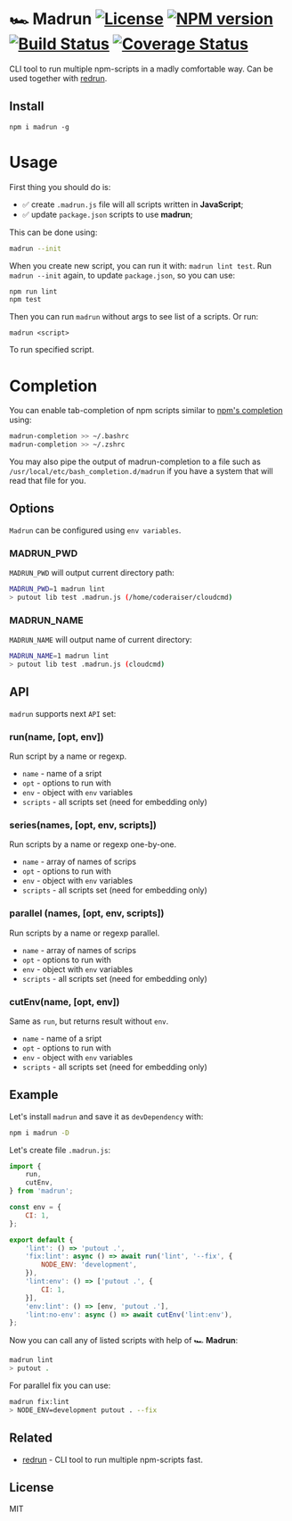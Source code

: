 # 🏎 Madrun [![License][LicenseIMGURL]][LicenseURL] [![NPM version][NPMIMGURL]][NPMURL] [![Build Status][BuildStatusIMGURL]][BuildStatusURL] [![Coverage Status][CoverageIMGURL]][CoverageURL]

[NPMURL]: https://npmjs.org/package/madrun "npm"
[NPMIMGURL]: https://img.shields.io/npm/v/madrun.svg?style=flat
[BuildStatusURL]: https://github.com/coderaiser/madrun/actions?query=workflow%3A%22Node+CI%22 "Build Status"
[BuildStatusIMGURL]: https://github.com/coderaiser/madrun/workflows/Node%20CI/badge.svg
[LicenseURL]: https://tldrlegal.com/license/mit-license "MIT License"
[LicenseIMGURL]: https://img.shields.io/badge/license-MIT-317BF9.svg?style=flat
[CoverageURL]: https://coveralls.io/github/coderaiser/madrun?branch=master
[CoverageIMGURL]: https://coveralls.io/repos/coderaiser/madrun/badge.svg?branch=master&service=github

CLI tool to run multiple npm-scripts in a madly comfortable way. Can be used together with [redrun](https://github.com/coderaiser/redrun).

## Install

```
npm i madrun -g
```

# Usage

First thing you should do is:

- ✅ create `.madrun.js` file will all scripts written in **JavaScript**;
- ✅ update `package.json` scripts to use **madrun**;

This can be done using:

```sh
madrun --init
```

When you create new script, you can run it with: `madrun lint test`.
Run `madrun --init` again, to update `package.json`, so you can use:

```sh
npm run lint
npm test
```

Then you can run `madrun` without args to see list of a scripts. Or run:

```
madrun <script>
```

To run specified script.

# Completion

You can enable tab-completion of npm scripts similar to [npm's completion](https://docs.npmjs.com/cli/completion) using:

```sh
madrun-completion >> ~/.bashrc
madrun-completion >> ~/.zshrc
```

You may also pipe the output of madrun-completion to a file such as `/usr/local/etc/bash_completion.d/madrun` if you have a system that will read that file for you.

## Options

`Madrun` can be configured using `env variables`.

### MADRUN_PWD

`MADRUN_PWD` will output current directory path:

```sh
MADRUN_PWD=1 madrun lint
> putout lib test .madrun.js (/home/coderaiser/cloudcmd)
```

### MADRUN_NAME

`MADRUN_NAME` will output name of current directory:

```sh
MADRUN_NAME=1 madrun lint
> putout lib test .madrun.js (cloudcmd)
```

## API

`madrun` supports next `API` set:

### run(name, [opt, env])

Run script by a name or regexp.

- `name` - name of a sript
- `opt` - options to run with
- `env` - object with `env` variables
- `scripts` - all scripts set (need for embedding only)

### series(names, [opt, env, scripts])

Run scripts by a name or regexp one-by-one.

- `name` - array of names of scrips
- `opt` - options to run with
- `env` - object with `env` variables
- `scripts` - all scripts set (need for embedding only)

### parallel (names, [opt, env, scripts])

Run scripts by a name or regexp parallel.

- `name` - array of names of scrips
- `opt` - options to run with
- `env` - object with `env` variables
- `scripts` - all scripts set (need for embedding only)

### cutEnv(name, [opt, env])

Same as `run`, but returns result without `env`.

- `name` - name of a sript
- `opt` - options to run with
- `env` - object with `env` variables
- `scripts` - all scripts set (need for embedding only)

## Example

Let's install `madrun` and save it as `devDependency` with:

```sh
npm i madrun -D
```

Let's create file `.madrun.js`:

```js
import {
    run,
    cutEnv,
} from 'madrun';

const env = {
    CI: 1,
};

export default {
    'lint': () => 'putout .',
    'fix:lint': async () => await run('lint', '--fix', {
        NODE_ENV: 'development',
    }),
    'lint:env': () => ['putout .', {
        CI: 1,
    }],
    'env:lint': () => [env, 'putout .'],
    'lint:no-env': async () => await cutEnv('lint:env'),
};
```

Now you can call any of listed scripts with help of 🏎 **Madrun**:

```sh
madrun lint
> putout .
```

For parallel fix you can use:

```sh
madrun fix:lint
> NODE_ENV=development putout . --fix
```

## Related

- [redrun](https://github.com/coderaiser/redrun) - CLI tool to run multiple npm-scripts fast.

## License

MIT
